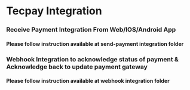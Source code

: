 # Tecpay Integration
### Receive Payment Integration From Web/IOS/Android App
#### Please follow instruction available at send-payment integration folder
### Webhook Integration to acknowledge status of payment & Acknowledge back to update payment gateway
#### Please follow instruction available at webhook integration folder
